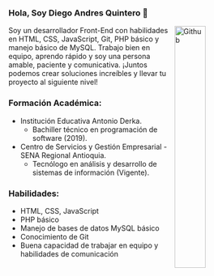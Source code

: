 ### Hola, Soy Diego Andres Quintero 👋

<img width="35%" align="right" alt="Github" src="https://media.giphy.com/media/SvFocn0wNMx0iv2rYz/giphy.gif" />

Soy un desarrollador Front-End con habilidades en HTML, CSS, JavaScript, Git, PHP básico y manejo básico de MySQL. Trabajo bien en equipo, aprendo rápido y soy una persona amable, paciente y comunicativa. ¡Juntos podemos crear soluciones increíbles y llevar tu proyecto al siguiente nivel!

### Formación Académica:

+ Institución Educativa Antonio Derka.
    * Bachiller técnico en programación de software (2019).
+ Centro de Servicios y Gestión Empresarial - SENA Regional Antioquia.
    * Tecnólogo en análisis y desarrollo de sistemas de información (Vigente).


### Habilidades:

* HTML, CSS, JavaScript
* PHP básico
* Manejo de bases de datos MySQL básico
* Conocimiento de Git
* Buena capacidad de trabajar en equipo y habilidades de comunicación
